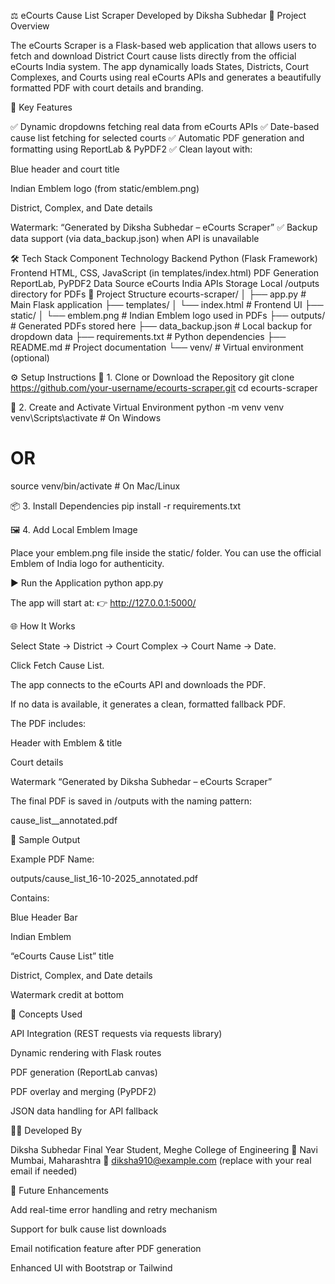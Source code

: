 ⚖️ eCourts Cause List Scraper
Developed by Diksha Subhedar
📘 Project Overview

The eCourts Scraper is a Flask-based web application that allows users to fetch and download District Court cause lists directly from the official eCourts India system.
The app dynamically loads States, Districts, Court Complexes, and Courts using real eCourts APIs and generates a beautifully formatted PDF with court details and branding.

🚀 Key Features

✅ Dynamic dropdowns fetching real data from eCourts APIs
✅ Date-based cause list fetching for selected courts
✅ Automatic PDF generation and formatting using ReportLab & PyPDF2
✅ Clean layout with:

Blue header and court title

Indian Emblem logo (from static/emblem.png)

District, Complex, and Date details

Watermark: “Generated by Diksha Subhedar – eCourts Scraper”
✅ Backup data support (via data_backup.json) when API is unavailable

🛠️ Tech Stack
Component	Technology
Backend	Python (Flask Framework)
Frontend	HTML, CSS, JavaScript (in templates/index.html)
PDF Generation	ReportLab, PyPDF2
Data Source	eCourts India APIs
Storage	Local /outputs directory for PDFs
📂 Project Structure
ecourts-scraper/
│
├── app.py                      # Main Flask application
├── templates/
│   └── index.html              # Frontend UI
├── static/
│   └── emblem.png              # Indian Emblem logo used in PDFs
├── outputs/                    # Generated PDFs stored here
├── data_backup.json            # Local backup for dropdown data
├── requirements.txt            # Python dependencies
├── README.md                   # Project documentation
└── venv/                       # Virtual environment (optional)

⚙️ Setup Instructions
🧩 1. Clone or Download the Repository
git clone https://github.com/your-username/ecourts-scraper.git
cd ecourts-scraper

🐍 2. Create and Activate Virtual Environment
python -m venv venv
venv\Scripts\activate   # On Windows
# OR
source venv/bin/activate  # On Mac/Linux

📦 3. Install Dependencies
pip install -r requirements.txt

🖼️ 4. Add Local Emblem Image

Place your emblem.png file inside the static/ folder.
You can use the official Emblem of India logo for authenticity.

▶️ Run the Application
python app.py


The app will start at:
👉 http://127.0.0.1:5000/

🌐 How It Works

Select State → District → Court Complex → Court Name → Date.

Click Fetch Cause List.

The app connects to the eCourts API and downloads the PDF.

If no data is available, it generates a clean, formatted fallback PDF.

The PDF includes:

Header with Emblem & title

Court details

Watermark “Generated by Diksha Subhedar – eCourts Scraper”

The final PDF is saved in /outputs with the naming pattern:

cause_list_<date>_annotated.pdf

💾 Sample Output

Example PDF Name:

outputs/cause_list_16-10-2025_annotated.pdf


Contains:

Blue Header Bar

Indian Emblem

“eCourts Cause List” title

District, Complex, and Date details

Watermark credit at bottom

🧠 Concepts Used

API Integration (REST requests via requests library)

Dynamic rendering with Flask routes

PDF generation (ReportLab canvas)

PDF overlay and merging (PyPDF2)

JSON data handling for API fallback

👩‍💻 Developed By

Diksha Subhedar
Final Year Student, Meghe College of Engineering
📍 Navi Mumbai, Maharashtra
📧 diksha910@example.com
 (replace with your real email if needed)

🏁 Future Enhancements

Add real-time error handling and retry mechanism

Support for bulk cause list downloads

Email notification feature after PDF generation

Enhanced UI with Bootstrap or Tailwind